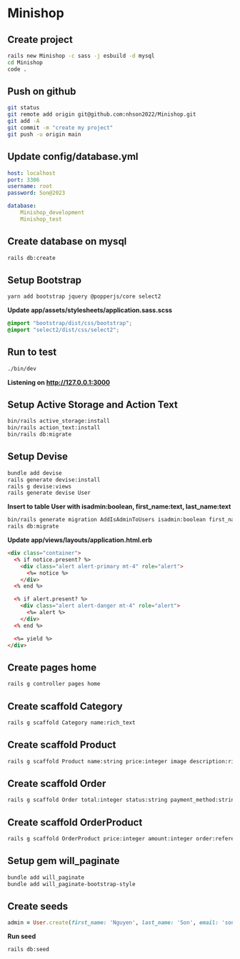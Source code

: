 # Minishop

## Create project
```bash
rails new Minishop -c sass -j esbuild -d mysql
cd Minishop
code .
```

## Push on github
```bash
git status
git remote add origin git@github.com:nhson2022/Minishop.git
git add -A
git commit -m "create my project"
git push -u origin main
```
## Update config/database.yml
```yml
host: localhost
port: 3306
username: root
password: Son@2023

database:
    Minishop_development
    Minishop_test
```
## Create database on mysql
```bash
rails db:create
```

## Setup Bootstrap
```bash
yarn add bootstrap jquery @popperjs/core select2
```
**Update app/assets/stylesheets/application.sass.scss**
```scss
@import "bootstrap/dist/css/bootstrap";
@import "select2/dist/css/select2";
```

## Run to test
```bash
./bin/dev
```
**Listening on http://127.0.0.1:3000**

## Setup Active Storage and Action Text
```bash
bin/rails active_storage:install
bin/rails action_text:install
bin/rails db:migrate
```

## Setup Devise
```bash
bundle add devise
rails generate devise:install
rails g devise:views
rails generate devise User
```
**Insert to table User with isadmin:boolean, first_name:text, last_name:text**
```bash
bin/rails generate migration AddIsAdminToUsers isadmin:boolean first_name:text last_name:text
rails db:migrate
```
**Update app/views/layouts/application.html.erb**
```html
<div class="container">
  <% if notice.present? %>
    <div class="alert alert-primary mt-4" role="alert">
      <%= notice %>
    </div>
  <% end %>

  <% if alert.present? %>
    <div class="alert alert-danger mt-4" role="alert">
      <%= alert %>
    </div>
  <% end %>

  <%= yield %>
</div>
```
## Create pages home
```bash
rails g controller pages home
```

## Create scaffold Category
```bash
rails g scaffold Category name:rich_text
```
## Create scaffold Product
```bash
rails g scaffold Product name:string price:integer image description:rich_text category:references
```
## Create scaffold Order
```bash
rails g scaffold Order total:integer status:string payment_method:string note:rich_text user:references
```

## Create scaffold OrderProduct
```bash
rails g scaffold OrderProduct price:integer amount:integer order:references product:references
```

## Setup gem will_paginate
```bash
bundle add will_paginate
bundle add will_paginate-bootstrap-style
```

## Create seeds
```rb
admin = User.create(first_name: 'Nguyen', last_name: 'Son', email: 'son@example.com', password: 'Son@2023', password_confirmation: 'Son@2023', isadmin: true)
```
**Run seed**
```bash
rails db:seed
```



